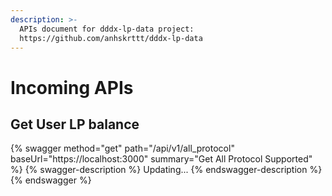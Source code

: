 ```yaml
---
description: >-
  APIs document for dddx-lp-data project:
  https://github.com/anhskrttt/dddx-lp-data
---
```


# Incoming APIs

## Get User LP balance

{% swagger method="get" path="/api/v1/all_protocol" baseUrl="https://localhost:3000" summary="Get All Protocol Supported" %}
{% swagger-description %}
Updating...
{% endswagger-description %}
{% endswagger %}
